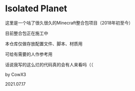 # Isolated Planet

这里是一个咕了很久很久的Minecraft整合包项目（2018年初至今）

目前整合包正在施工中

本仓库仅做存放配置文件、脚本、材质用

可给有需要的人作参考用

话说我写的这么烂的代码真的会有人来看吗（（


by CowX3

2021.07.17

